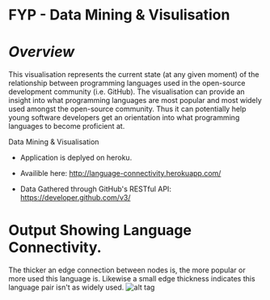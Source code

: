 FYP - Data Mining & Visulisation
===

*Overview*
===
This visualisation represents the current state (at any given moment) of the relationship between
programming languages used in the open-source development community (i.e. GitHub). The visualisation
can provide an insight into what programming languages are most popular and most widely used amongst
the open-source community. Thus it can potentially help young software developers get an orientation
into what programming languages to become proficient at.

Data Mining &amp; Visualisation 

* Application is deplyed on heroku.

* Availible here: http://language-connectivity.herokuapp.com/

* Data Gathered through GitHub's RESTful API: https://developer.github.com/v3/


**Output Showing Language Connectivity.**
===

The thicker an edge connection between nodes is, the more popular or more used this language is.
Likewise a small edge thickness indicates this language pair isn't as widely used.
![alt tag](http://i.imgur.com/4OtaSYy.jpg)
